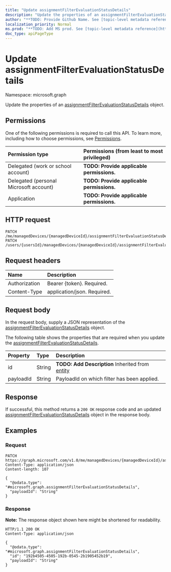 ```yaml
---
title: "Update assignmentFilterEvaluationStatusDetails"
description: "Update the properties of an assignmentFilterEvaluationStatusDetails object."
author: "**TODO: Provide Github Name. See [topic-level metadata reference](https://msgo.azurewebsites.net/add/document/guidelines/metadata.html#topic-level-metadata)**"
localization_priority: Normal
ms.prod: "**TODO: Add MS prod. See [topic-level metadata reference](https://msgo.azurewebsites.net/add/document/guidelines/metadata.html#topic-level-metadata)**"
doc_type: apiPageType
---
```


# Update assignmentFilterEvaluationStatusDetails
Namespace: microsoft.graph



Update the properties of an [assignmentFilterEvaluationStatusDetails](../resources/assignmentfilterevaluationstatusdetails.md) object.

## Permissions
One of the following permissions is required to call this API. To learn more, including how to choose permissions, see [Permissions](/graph/permissions-reference).

|Permission type|Permissions (from least to most privileged)|
|:---|:---|
|Delegated (work or school account)|**TODO: Provide applicable permissions.**|
|Delegated (personal Microsoft account)|**TODO: Provide applicable permissions.**|
|Application|**TODO: Provide applicable permissions.**|

## HTTP request

<!-- {
  "blockType": "ignored"
}
-->
``` http
PATCH /me/managedDevices/{managedDeviceId}/assignmentFilterEvaluationStatusDetails/{assignmentFilterEvaluationStatusDetailsId}
PATCH /users/{usersId}/managedDevices/{managedDeviceId}/assignmentFilterEvaluationStatusDetails/{assignmentFilterEvaluationStatusDetailsId}
```

## Request headers
|Name|Description|
|:---|:---|
|Authorization|Bearer {token}. Required.|
|Content-Type|application/json. Required.|

## Request body
In the request body, supply a JSON representation of the [assignmentFilterEvaluationStatusDetails](../resources/assignmentfilterevaluationstatusdetails.md) object.

The following table shows the properties that are required when you update the [assignmentFilterEvaluationStatusDetails](../resources/assignmentfilterevaluationstatusdetails.md).

|Property|Type|Description|
|:---|:---|:---|
|id|String|**TODO: Add Description** Inherited from [entity](../resources/entity.md)|
|payloadId|String|PayloadId on which filter has been applied.|



## Response

If successful, this method returns a `200 OK` response code and an updated [assignmentFilterEvaluationStatusDetails](../resources/assignmentfilterevaluationstatusdetails.md) object in the response body.

## Examples

### Request
<!-- {
  "blockType": "request",
  "name": "update_assignmentfilterevaluationstatusdetails"
}
-->
``` http
PATCH https://graph.microsoft.com/v1.0/me/managedDevices/{managedDeviceId}/assignmentFilterEvaluationStatusDetails/{assignmentFilterEvaluationStatusDetailsId}
Content-Type: application/json
Content-length: 107

{
  "@odata.type": "#microsoft.graph.assignmentFilterEvaluationStatusDetails",
  "payloadId": "String"
}
```


### Response
**Note:** The response object shown here might be shortened for readability.
<!-- {
  "blockType": "response",
  "truncated": true
}
-->
``` http
HTTP/1.1 200 OK
Content-Type: application/json

{
  "@odata.type": "#microsoft.graph.assignmentFilterEvaluationStatusDetails",
  "id": "192b4505-4505-192b-0545-2b1905452b19",
  "payloadId": "String"
}
```

